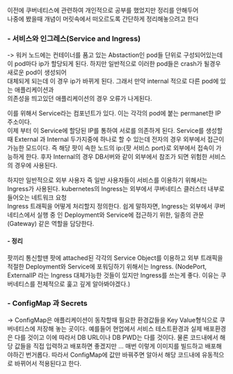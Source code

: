 
 이전에 쿠버네티스에 관련하여 개인적으로 공부를 했었지만 정리를 안해두어   
나중에 봤을때 개념이 머릿속에서 떠오르도록 간단하게  정리해놓으려고 한다

### - 서비스와 인그레스(Service and Ingress)

-> 워커 노드에는 컨테이너를 품고 있는 Abstaction인 pod들 단위로 구성되어있는데  
이 pod마다 ip가 할당되게 된다. 하지만 일반적으로 이러한 pod들은 crash가 될경우 새로운 pod이 생성되어   
대체되게 되는데 이 경우 ip가 바뀌게 된다. 그래서 만약 internal 적으로 다른 pod에 있는 애플리케이션과  
의존성을 띄고있던 애플리케이션의 경우 오류가 나게된다.  

이를 위해서 Service라는 컴포넌트가 있다. 이는 각각의 pod에 붙는 permanet한 IP 주소이다.  
이제 부터 이 Service에 할당된 IP를 통하여 서로를 의존하게 된다. 
Service를 생성할때 External 과 Internal 두가지중에 하나로 할 수 있는데 전자의 경우 외부에서 
접근이 가능한 모드이다. 즉 해당 팟이 속한 노드의 ip:{팟 서비스 port}로 외부에서 접속이 가능하게 한다. 
후자 Internal의 경우 DB서버와 같이 외부에서 참조가 되면 위험한 서비스의 경우에 사용된다. 

하지만 일반적으로 외부 사용자 즉 일반 사용자들이 서비스를 이용하기 위해서는 Ingress가 사용된다. 
kubernetes의 Ingress는 외부에서 쿠버네티스 클러스터 내부로 들어오는 네트워크 요청   
Ingress 트래픽을 어떻게 처리할지 정의한다. 쉽게 말하자면, Ingress는 외부에서 쿠버네티스에서 실행 중 
인 Deployment와 Service에 접근하기 위한, 일종의 관문 (Gateway) 같은 역할을 담당한다.



#### - 정리
팟끼리 통신할땐 팟에 attached된 각각의 Service Object를 이용하고
외부 트래픽을 적절한 Deployment와 Service에 포워딩하기 위해서는 Ingress. 
(NodePort, ExternalIP 라는 Ingress 대체가능한 것들이 있지만 Ingress를 쓰는게 좋다. 이유는 쿠버네티스를 전체적으로 훑고 깊게 알아봐야겠다.)

### - ConfigMap 과 Secrets

-> ConfigMap은 애플리케이션이 동작할때 필요한 환경값들을 Key Value형식으로 쿠버네티스에 저장해 놓는 곳이다.
예를들어 현업에서 서비스 테스트환경과 실제 배포환경은 다를 것이고 이에 따라서 DB URL이나 DB PWD는 다를 것이다.
물론 코드내에서 해당 값들을 직접 입력하고 배포하면 좋겠지만 ... 매번 이렇게 이미지를 빌드하고 배포해야하긴 번거롭다.
따라서 ConfigMap에 값만 바꿔주면 알아서 해당 코드내에 유동적으로 바뀌어서 적용된다고 한다.
